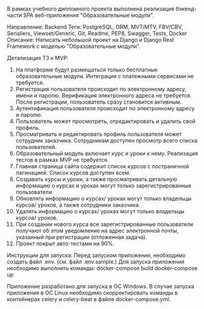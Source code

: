 В рамках учебного дипломного проекта выполнена реализация бэкенд-части SPA веб-приложения "Образовательные модули".

Направление: Backend
Теги: PostgreSQL, ORM, MVT/MTV, FBV/CBV, Serialiers, Viewset/Generic, Git, Readme, PEP8, Swagger, Tests, Docker
Описание: Написать небольшой проект на Django и Django Rest Framework с моделью "Образовательные модули". 

Детализация ТЗ к MVP:
1. На платформе будут размещаться только бесплатные образовательные модули. Интеграция с платежными сервисами не требуется.
2. Регистрация пользователя происходит по электронному адресу, имени и паролю. Верификация электронного адреса не требуется. После регистрации, пользователь сразу становится активным.
3. Аутентификация пользователя происходит по электронному адресу и паролю.
4. Пользователь может просмотреть, отредактировать и удалить свой профиль. 
5. Просматривать и редактировать профиль пользователя может сотрудник заказчика. Сотрудникам доступен просмотр всего списка пользователей. 
6. Образовательный модуль включает курс и уроки к нему. Реализация тестов в рамках MVP не требуется. 
7. Главная страница сайта содержит список курсов с постраничной пагинацией. Список курсов доступен всем. 
8. Создавать курсы и уроки, а также просматривать детальную информацию о курсах и уроках могут только зарегистрированные пользователи. 
9. Обновлять информацию о курсах/ уроках могут только владельцы курсов/ уроков, а также сотрудники заказчика. 
10. Удалять информацию о курсах/ уроках могут только владельцы курсов/ уроков.
11. При создании нового курса все зарегистрированные пользователи получают об этом уведомление на адрес электронной почты, указанный при регистрации (отложенная задача).
12. Проект покрыт авто-тестами на 90%.

Инструкции для запуска:
Перед запуском приложения, необходимо создать файл .env. (см. файл .env.sample.)
Для запуска приложения необходимо выполнить команды:
docker-compose build
docker-compose up

Приложение разработано для запуска в ОС Windows.
В случае запуска приложения в ОС Linux необходимо скорректировать команды в контейнерах celery и celery-beat в файле docker-compose.yml.
